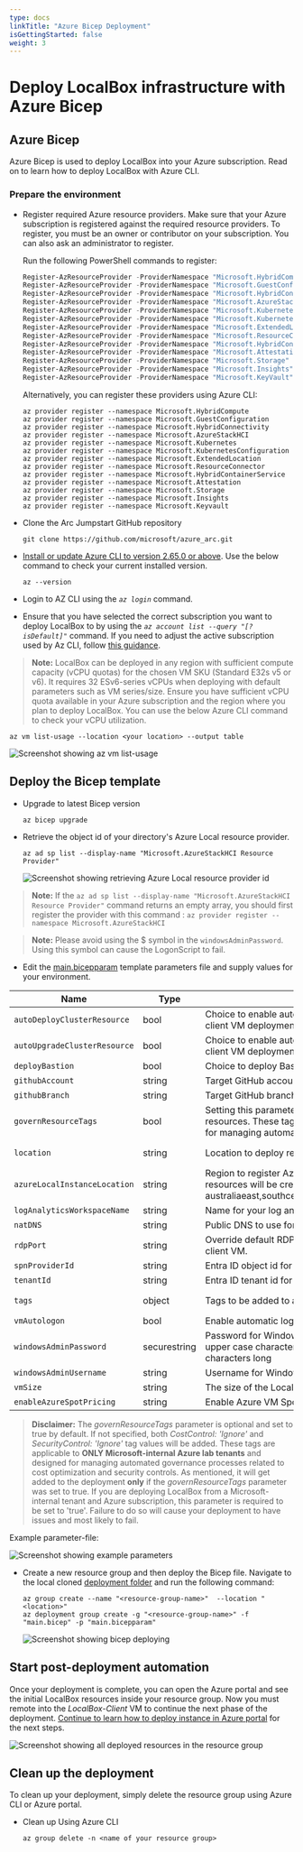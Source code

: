 ```yaml
---
type: docs
linkTitle: "Azure Bicep Deployment"
isGettingStarted: false
weight: 3
---
```


# Deploy LocalBox infrastructure with Azure Bicep

## Azure Bicep

Azure Bicep is used to deploy LocalBox into your Azure subscription. Read on to learn how to deploy LocalBox with Azure CLI.

### Prepare the environment

- Register required Azure resource providers. Make sure that your Azure subscription is registered against the required resource providers. To register, you must be an owner or contributor on your subscription. You can also ask an administrator to register.

  Run the following PowerShell commands to register:

  ```powershell
  Register-AzResourceProvider -ProviderNamespace "Microsoft.HybridCompute"
  Register-AzResourceProvider -ProviderNamespace "Microsoft.GuestConfiguration"
  Register-AzResourceProvider -ProviderNamespace "Microsoft.HybridConnectivity"
  Register-AzResourceProvider -ProviderNamespace "Microsoft.AzureStackHCI"
  Register-AzResourceProvider -ProviderNamespace "Microsoft.Kubernetes"
  Register-AzResourceProvider -ProviderNamespace "Microsoft.KubernetesConfiguration"
  Register-AzResourceProvider -ProviderNamespace "Microsoft.ExtendedLocation"
  Register-AzResourceProvider -ProviderNamespace "Microsoft.ResourceConnector"
  Register-AzResourceProvider -ProviderNamespace "Microsoft.HybridContainerService"
  Register-AzResourceProvider -ProviderNamespace "Microsoft.Attestation"
  Register-AzResourceProvider -ProviderNamespace "Microsoft.Storage"
  Register-AzResourceProvider -ProviderNamespace "Microsoft.Insights"
  Register-AzResourceProvider -ProviderNamespace "Microsoft.KeyVault"
  ```

  Alternatively, you can register these providers using Azure CLI:

  ```shell
  az provider register --namespace Microsoft.HybridCompute
  az provider register --namespace Microsoft.GuestConfiguration
  az provider register --namespace Microsoft.HybridConnectivity
  az provider register --namespace Microsoft.AzureStackHCI
  az provider register --namespace Microsoft.Kubernetes
  az provider register --namespace Microsoft.KubernetesConfiguration
  az provider register --namespace Microsoft.ExtendedLocation
  az provider register --namespace Microsoft.ResourceConnector
  az provider register --namespace Microsoft.HybridContainerService
  az provider register --namespace Microsoft.Attestation
  az provider register --namespace Microsoft.Storage
  az provider register --namespace Microsoft.Insights
  az provider register --namespace Microsoft.Keyvault
  ```

- Clone the Arc Jumpstart GitHub repository

  ```shell
  git clone https://github.com/microsoft/azure_arc.git
  ```

- [Install or update Azure CLI to version 2.65.0 or above](https://learn.microsoft.com/cli/azure/install-azure-cli?view=azure-cli-latest). Use the below command to check your current installed version.

  ```shell
  az --version
  ```

- Login to AZ CLI using the *`az login`* command.

- Ensure that you have selected the correct subscription you want to deploy LocalBox to by using the *`az account list --query "[?isDefault]"`* command. If you need to adjust the active subscription used by Az CLI, follow [this guidance](https://learn.microsoft.com/cli/azure/manage-azure-subscriptions-azure-cli#change-the-active-subscription).

> **Note:** LocalBox can be deployed in any region with sufficient compute capacity (vCPU quotas) for the chosen VM SKU (Standard E32s v5 or v6). It requires 32 ESv6-series vCPUs when deploying with default parameters such as VM series/size. Ensure you have sufficient vCPU quota available in your Azure subscription and the region where you plan to deploy LocalBox. You can use the below Azure CLI command to check your vCPU utilization.

  ```shell
  az vm list-usage --location <your location> --output table
  ```

  ![Screenshot showing az vm list-usage](./az_vm_list_usage.png)

## Deploy the Bicep template

- Upgrade to latest Bicep version

  ```shell
  az bicep upgrade
  ```

- Retrieve the object id of your directory's Azure Local resource provider.

  ```shell
  az ad sp list --display-name "Microsoft.AzureStackHCI Resource Provider"
  ```

  ![Screenshot showing retrieving Azure Local resource provider id](./hci_rp_id.png)

> **Note:** If the ```az ad sp list --display-name "Microsoft.AzureStackHCI Resource Provider"``` command returns an empty array, you should first register the provider with this command : ```az provider register --namespace Microsoft.AzureStackHCI```

> **Note:** Please avoid using the $ symbol in the `windowsAdminPassword`. Using this symbol can cause the LogonScript to fail.

- Edit the [main.bicepparam](https://github.com/microsoft/azure_arc/blob/main/azure_jumpstart_localbox/bicep/main.bicepparam) template parameters file and supply values for your environment.

| Name | Type | Description | Default |
| --- | --- | --- | --- |
| `autoDeployClusterResource` | bool | Choice to enable automatic deployment of Azure Local enabled by Arc instance resource after the client VM deployment is complete. | true |
| `autoUpgradeClusterResource` | bool | Choice to enable automatic upgrade of Azure Local enabled by Arc instance resource after the client VM deployment is complete. Only applicable when autoDeployClusterResource is true. | false |
| `deployBastion` | bool | Choice to deploy Bastion to connect to the client VM | false |
| `githubAccount` | string | Target GitHub account | "microsoft" |
| `githubBranch` | string | Target GitHub branch | "main" |
| `governResourceTags` | bool | Setting this parameter to `true` will add the `CostControl` and `SecurityControl` tags to the provisioned resources. These tags are applicable to ONLY Microsoft-internal Azure lab tenants and designed for managing automated governance processes related to cost optimization and security controls | true |
| `location` | string | Location to deploy resources | Resource group`s location |
| `azureLocalInstanceLocation` | string | Region to register Azure Local instance in. This is the region where the Azure Local instance resources will be created. The region must be one of the supported Azure Local regions: australiaeast,southcentralus,eastus,westeurope,southeastasia,canadacentral,japaneast,centralindia | australiaeast |
| `logAnalyticsWorkspaceName` | string | Name for your log analytics workspace |  |
| `natDNS` | string | Public DNS to use for the domain | "8.8.8.8" |
| `rdpPort` | string | Override default RDP port using this parameter. Default is 3389. No changes will be made to the client VM. | "3389" |
| `spnProviderId` | string | Entra ID object id for your _Microsoft.AzureStackHCI_ resource provider |  |
| `tenantId` | string | Entra ID tenant id for your subscription |  |
| `tags` | object | Tags to be added to all resources | {"Project": "jumpstart_LocalBox"} |
| `vmAutologon` | bool | Enable automatic logon into LocalBox Client VM | true |
| `windowsAdminPassword` | securestring | Password for Windows account. Password must have 3 of the following: 1 lower case character, 1 upper case character, 1 number, and 1 special character. The value must be between 12 and 123 characters long |  |
| `windowsAdminUsername` | string | Username for Windows account |  |
| `vmSize` | string | The size of the LocalBox Client VM. Valid values: Standard_E32s_v5 and Standard_E32s_v6 | Standard_E32s_v6 |
| `enableAzureSpotPricing` | string | Enable Azure VM Spot pricing for the LocalBox Client VM | false |

  > **Disclaimer:** The _governResourceTags_ parameter is optional and set to true by default. If not specified, both _CostControl: 'Ignore'_ and _SecurityControl: 'Ignore'_ tag values will be added. These tags are applicable to **ONLY Microsoft-internal Azure lab tenants** and designed for managing automated governance processes related to cost optimization and security controls. As mentioned, it will get added to the deployment **only** if the _governResourceTags_ parameter was set to true. If you are deploying LocalBox from a Microsoft-internal tenant and Azure subscription, this parameter is required to be set to 'true'. Failure to do so will cause your deployment to have issues and most likely to fail.

Example parameter-file:

![Screenshot showing example parameters](./parameters_bicep.png)

- Create a new resource group and then deploy the Bicep file. Navigate to the local cloned [deployment folder](https://github.com/microsoft/azure_arc/tree/main/azure_jumpstart_localbox/bicep) and run the following command:

  ```shell
  az group create --name "<resource-group-name>"  --location "<location>"
  az deployment group create -g "<resource-group-name>" -f "main.bicep" -p "main.bicepparam"
  ```

  ![Screenshot showing bicep deploying](./bicep_deploying.png)

## Start post-deployment automation

Once your deployment is complete, you can open the Azure portal and see the initial LocalBox resources inside your resource group. Now you must remote into the *LocalBox-Client* VM to continue the next phase of the deployment. [Continue to learn how to deploy instance in Azure portal](../cloud_deployment/#azure-local-instance-validation-and-deployment-from-the-azure-portal) for the next steps.

  ![Screenshot showing all deployed resources in the resource group](./deployed_resources.png)

## Clean up the deployment

To clean up your deployment, simply delete the resource group using Azure CLI or Azure portal.

- Clean up Using Azure CLI

  ```shell
  az group delete -n <name of your resource group>
  ```
